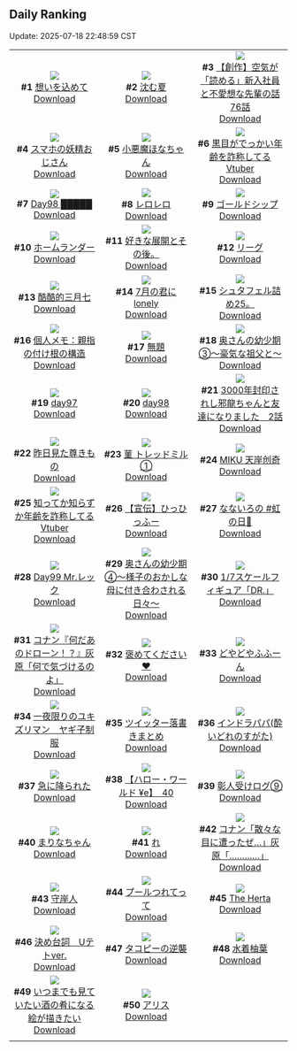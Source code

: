 ## Daily Ranking
Update: 2025-07-18 22:48:59 CST

|      |      |      |
| :----: | :----: | :----: |
| ![](https://i.pixiv.re/c/240x480/img-master/img/2025/07/16/00/00/15/132740037_p0_master1200.jpg)<br>**#1** [想いを込めて](https://www.pixiv.net/artworks/132740037)<br>[Download](https://i.pixiv.re/img-original/img/2025/07/16/00/00/15/132740037_p0.jpg) | ![](https://i.pixiv.re/c/240x480/img-master/img/2025/07/16/20/07/13/132766412_p0_master1200.jpg)<br>**#2** [沈む夏](https://www.pixiv.net/artworks/132766412)<br>[Download](https://i.pixiv.re/img-original/img/2025/07/16/20/07/13/132766412_p0.jpg) | ![](https://i.pixiv.re/c/240x480/img-master/img/2025/07/17/19/56/07/132800816_p0_master1200.jpg)<br>**#3** [【創作】空気が「読める」新入社員と不愛想な先輩の話76話](https://www.pixiv.net/artworks/132800816)<br>[Download](https://i.pixiv.re/img-original/img/2025/07/17/19/56/07/132800816_p0.jpg) |
| ![](https://i.pixiv.re/c/240x480/img-master/img/2025/07/16/02/38/19/132745251_p0_master1200.jpg)<br>**#4** [スマホの妖精おじさん](https://www.pixiv.net/artworks/132745251)<br>[Download](https://i.pixiv.re/img-original/img/2025/07/16/02/38/19/132745251_p0.jpg) | ![](https://i.pixiv.re/c/240x480/img-master/img/2025/07/17/17/35/13/132796373_p0_master1200.jpg)<br>**#5** [小悪魔ほなちゃん](https://www.pixiv.net/artworks/132796373)<br>[Download](https://i.pixiv.re/img-original/img/2025/07/17/17/35/13/132796373_p0.jpg) | ![](https://i.pixiv.re/c/240x480/img-master/img/2025/07/16/21/37/24/132770116_p0_master1200.jpg)<br>**#6** [黒目がでっかい年齢を詐称してるVtuber](https://www.pixiv.net/artworks/132770116)<br>[Download](https://i.pixiv.re/img-original/img/2025/07/16/21/37/24/132770116_p0.jpg) |
| ![](https://i.pixiv.re/c/240x480/img-master/img/2025/07/16/00/00/05/132739955_p0_master1200.jpg)<br>**#7** [Day98 █████](https://www.pixiv.net/artworks/132739955)<br>[Download](https://i.pixiv.re/img-original/img/2025/07/16/00/00/05/132739955_p0.jpg) | ![](https://i.pixiv.re/c/240x480/img-master/img/2025/07/17/00/00/04/132776215_p0_master1200.jpg)<br>**#8** [レロレロ](https://www.pixiv.net/artworks/132776215)<br>[Download](https://i.pixiv.re/img-original/img/2025/07/17/00/00/04/132776215_p0.png) | ![](https://i.pixiv.re/c/240x480/img-master/img/2025/07/16/00/00/05/132739959_p0_master1200.jpg)<br>**#9** [ゴールドシップ](https://www.pixiv.net/artworks/132739959)<br>[Download](https://i.pixiv.re/img-original/img/2025/07/16/00/00/05/132739959_p0.png) |
| ![](https://i.pixiv.re/c/240x480/img-master/img/2025/07/16/00/00/22/132740098_p0_master1200.jpg)<br>**#10** [ホームランダー](https://www.pixiv.net/artworks/132740098)<br>[Download](https://i.pixiv.re/img-original/img/2025/07/16/00/00/22/132740098_p0.jpg) | ![](https://i.pixiv.re/c/240x480/img-master/img/2025/07/17/22/08/05/132806224_p0_master1200.jpg)<br>**#11** [好きな展開とその後。](https://www.pixiv.net/artworks/132806224)<br>[Download](https://i.pixiv.re/img-original/img/2025/07/17/22/08/05/132806224_p0.jpg) | ![](https://i.pixiv.re/c/240x480/img-master/img/2025/07/16/19/57/24/132765791_p0_master1200.jpg)<br>**#12** [リーグ](https://www.pixiv.net/artworks/132765791)<br>[Download](https://i.pixiv.re/img-original/img/2025/07/16/19/57/24/132765791_p0.png) |
| ![](https://i.pixiv.re/c/240x480/img-master/img/2025/07/17/02/01/11/132780553_p0_master1200.jpg)<br>**#13** [酷酷的三月七](https://www.pixiv.net/artworks/132780553)<br>[Download](https://i.pixiv.re/img-original/img/2025/07/17/02/01/11/132780553_p0.jpg) | ![](https://i.pixiv.re/c/240x480/img-master/img/2025/07/16/02/26/45/132745013_p0_master1200.jpg)<br>**#14** [7月の君にlonely](https://www.pixiv.net/artworks/132745013)<br>[Download](https://i.pixiv.re/img-original/img/2025/07/16/02/26/45/132745013_p0.png) | ![](https://i.pixiv.re/c/240x480/img-master/img/2025/07/17/22/29/08/132807059_p0_master1200.jpg)<br>**#15** [シュタフェル詰め25。](https://www.pixiv.net/artworks/132807059)<br>[Download](https://i.pixiv.re/img-original/img/2025/07/17/22/29/08/132807059_p0.png) |
| ![](https://i.pixiv.re/c/240x480/img-master/img/2025/07/17/06/00/04/132783993_p0_master1200.jpg)<br>**#16** [個人メモ：親指の付け根の構造](https://www.pixiv.net/artworks/132783993)<br>[Download](https://i.pixiv.re/img-original/img/2025/07/17/06/00/04/132783993_p0.jpg) | ![](https://i.pixiv.re/c/240x480/img-master/img/2025/07/16/00/00/11/132740009_p0_master1200.jpg)<br>**#17** [無題](https://www.pixiv.net/artworks/132740009)<br>[Download](https://i.pixiv.re/img-original/img/2025/07/16/00/00/11/132740009_p0.jpg) | ![](https://i.pixiv.re/c/240x480/img-master/img/2025/07/16/00/00/29/132740137_p0_master1200.jpg)<br>**#18** [奥さんの幼少期③〜豪気な祖父と〜](https://www.pixiv.net/artworks/132740137)<br>[Download](https://i.pixiv.re/img-original/img/2025/07/16/00/00/29/132740137_p0.jpg) |
| ![](https://i.pixiv.re/c/240x480/img-master/img/2025/07/16/02/07/54/132744645_p0_master1200.jpg)<br>**#19** [day97](https://www.pixiv.net/artworks/132744645)<br>[Download](https://i.pixiv.re/img-original/img/2025/07/16/02/07/54/132744645_p0.jpg) | ![](https://i.pixiv.re/c/240x480/img-master/img/2025/07/16/02/20/32/132744904_p0_master1200.jpg)<br>**#20** [day98](https://www.pixiv.net/artworks/132744904)<br>[Download](https://i.pixiv.re/img-original/img/2025/07/16/02/20/32/132744904_p0.jpg) | ![](https://i.pixiv.re/c/240x480/img-master/img/2025/07/17/00/01/23/132776567_p0_master1200.jpg)<br>**#21** [3000年封印されし邪龍ちゃんと友達になりました　2話](https://www.pixiv.net/artworks/132776567)<br>[Download](https://i.pixiv.re/img-original/img/2025/07/17/00/01/23/132776567_p0.jpg) |
| ![](https://i.pixiv.re/c/240x480/img-master/img/2025/07/16/23/10/13/132774155_p0_master1200.jpg)<br>**#22** [昨日見た尊きもの](https://www.pixiv.net/artworks/132774155)<br>[Download](https://i.pixiv.re/img-original/img/2025/07/16/23/10/13/132774155_p0.jpg) | ![](https://i.pixiv.re/c/240x480/img-master/img/2025/07/17/22/33/57/132774674_p0_master1200.jpg)<br>**#23** [菫 トレッドミル ①](https://www.pixiv.net/artworks/132774674)<br>[Download](https://i.pixiv.re/img-original/img/2025/07/17/22/33/57/132774674_p0.png) | ![](https://i.pixiv.re/c/240x480/img-master/img/2025/07/17/00/06/33/132776882_p0_master1200.jpg)<br>**#24** [MIKU 天岸创奇](https://www.pixiv.net/artworks/132776882)<br>[Download](https://i.pixiv.re/img-original/img/2025/07/17/00/06/33/132776882_p0.jpg) |
| ![](https://i.pixiv.re/c/240x480/img-master/img/2025/07/17/21/02/40/132803614_p0_master1200.jpg)<br>**#25** [知ってか知らずか年齢を詐称してるVtuber](https://www.pixiv.net/artworks/132803614)<br>[Download](https://i.pixiv.re/img-original/img/2025/07/17/21/02/40/132803614_p0.png) | ![](https://i.pixiv.re/c/240x480/img-master/img/2025/07/17/13/21/06/132791400_p0_master1200.jpg)<br>**#26** [【宣伝】ひっひっふー](https://www.pixiv.net/artworks/132791400)<br>[Download](https://i.pixiv.re/img-original/img/2025/07/17/13/21/06/132791400_p0.png) | ![](https://i.pixiv.re/c/240x480/img-master/img/2025/07/16/21/46/33/132770465_p0_master1200.jpg)<br>**#27** [なないろの #虹の日🌈](https://www.pixiv.net/artworks/132770465)<br>[Download](https://i.pixiv.re/img-original/img/2025/07/16/21/46/33/132770465_p0.jpg) |
| ![](https://i.pixiv.re/c/240x480/img-master/img/2025/07/17/00/00/05/132776220_p0_master1200.jpg)<br>**#28** [Day99 Mr.レック](https://www.pixiv.net/artworks/132776220)<br>[Download](https://i.pixiv.re/img-original/img/2025/07/17/00/00/05/132776220_p0.jpg) | ![](https://i.pixiv.re/c/240x480/img-master/img/2025/07/16/16/16/46/132759214_p0_master1200.jpg)<br>**#29** [奥さんの幼少期④～様子のおかしな母に付き合わされる日々～](https://www.pixiv.net/artworks/132759214)<br>[Download](https://i.pixiv.re/img-original/img/2025/07/16/16/16/46/132759214_p0.jpg) | ![](https://i.pixiv.re/c/240x480/img-master/img/2025/07/17/00/30/12/132777854_p0_master1200.jpg)<br>**#30** [1/7スケールフィギュア「DR.」](https://www.pixiv.net/artworks/132777854)<br>[Download](https://i.pixiv.re/img-original/img/2025/07/17/00/30/12/132777854_p0.jpg) |
| ![](https://i.pixiv.re/c/240x480/img-master/img/2025/07/16/18/41/13/132763190_p0_master1200.jpg)<br>**#31** [コナン『何だあのドローン！？』灰原「何で気づけるのよ」](https://www.pixiv.net/artworks/132763190)<br>[Download](https://i.pixiv.re/img-original/img/2025/07/16/18/41/13/132763190_p0.jpg) | ![](https://i.pixiv.re/c/240x480/img-master/img/2025/07/16/00/16/03/132741062_p0_master1200.jpg)<br>**#32** [褒めてください❤️](https://www.pixiv.net/artworks/132741062)<br>[Download](https://i.pixiv.re/img-original/img/2025/07/16/00/16/03/132741062_p0.jpg) | ![](https://i.pixiv.re/c/240x480/img-master/img/2025/07/17/00/00/12/132776269_p0_master1200.jpg)<br>**#33** [どやどやふふーん](https://www.pixiv.net/artworks/132776269)<br>[Download](https://i.pixiv.re/img-original/img/2025/07/17/00/00/12/132776269_p0.png) |
| ![](https://i.pixiv.re/c/240x480/img-master/img/2025/07/16/15/32/01/132758262_p0_master1200.jpg)<br>**#34** [一夜限りのユキズリマン　ヤギ子制服](https://www.pixiv.net/artworks/132758262)<br>[Download](https://i.pixiv.re/img-original/img/2025/07/16/15/32/01/132758262_p0.png) | ![](https://i.pixiv.re/c/240x480/img-master/img/2025/07/16/16/28/18/132759418_p0_master1200.jpg)<br>**#35** [ツイッター落書きまとめ](https://www.pixiv.net/artworks/132759418)<br>[Download](https://i.pixiv.re/img-original/img/2025/07/16/16/28/18/132759418_p0.jpg) | ![](https://i.pixiv.re/c/240x480/img-master/img/2025/07/16/20/58/14/132768298_p0_master1200.jpg)<br>**#36** [インドラパパ(酔いどれのすがた)](https://www.pixiv.net/artworks/132768298)<br>[Download](https://i.pixiv.re/img-original/img/2025/07/16/20/58/14/132768298_p0.jpg) |
| ![](https://i.pixiv.re/c/240x480/img-master/img/2025/07/17/00/00/05/132776217_p0_master1200.jpg)<br>**#37** [急に降られた](https://www.pixiv.net/artworks/132776217)<br>[Download](https://i.pixiv.re/img-original/img/2025/07/17/00/00/05/132776217_p0.jpg) | ![](https://i.pixiv.re/c/240x480/img-master/img/2025/07/17/01/03/08/132779072_p0_master1200.jpg)<br>**#38** [【ハロー・ワールド ¥e】　40](https://www.pixiv.net/artworks/132779072)<br>[Download](https://i.pixiv.re/img-original/img/2025/07/17/01/03/08/132779072_p0.jpg) | ![](https://i.pixiv.re/c/240x480/img-master/img/2025/07/17/22/47/13/132807765_p0_master1200.jpg)<br>**#39** [彰人受けログ⑨](https://www.pixiv.net/artworks/132807765)<br>[Download](https://i.pixiv.re/img-original/img/2025/07/17/22/47/13/132807765_p0.jpg) |
| ![](https://i.pixiv.re/c/240x480/img-master/img/2025/07/16/17/03/37/132760287_p0_master1200.jpg)<br>**#40** [まりなちゃん](https://www.pixiv.net/artworks/132760287)<br>[Download](https://i.pixiv.re/img-original/img/2025/07/16/17/03/37/132760287_p0.png) | ![](https://i.pixiv.re/c/240x480/img-master/img/2025/07/17/04/30/01/132782813_p0_master1200.jpg)<br>**#41** [れ](https://www.pixiv.net/artworks/132782813)<br>[Download](https://i.pixiv.re/img-original/img/2025/07/17/04/30/01/132782813_p0.jpg) | ![](https://i.pixiv.re/c/240x480/img-master/img/2025/07/17/18/45/56/132798516_p0_master1200.jpg)<br>**#42** [コナン「散々な目に遭ったぜ…」灰原「…………」](https://www.pixiv.net/artworks/132798516)<br>[Download](https://i.pixiv.re/img-original/img/2025/07/17/18/45/56/132798516_p0.jpg) |
| ![](https://i.pixiv.re/c/240x480/img-master/img/2025/07/17/18/00/10/132797019_p0_master1200.jpg)<br>**#43** [守岸人](https://www.pixiv.net/artworks/132797019)<br>[Download](https://i.pixiv.re/img-original/img/2025/07/17/18/00/10/132797019_p0.jpg) | ![](https://i.pixiv.re/c/240x480/img-master/img/2025/07/17/00/00/15/132776307_p0_master1200.jpg)<br>**#44** [プールつれてって](https://www.pixiv.net/artworks/132776307)<br>[Download](https://i.pixiv.re/img-original/img/2025/07/17/00/00/15/132776307_p0.png) | ![](https://i.pixiv.re/c/240x480/img-master/img/2025/07/16/20/00/37/132766052_p0_master1200.jpg)<br>**#45** [The Herta](https://www.pixiv.net/artworks/132766052)<br>[Download](https://i.pixiv.re/img-original/img/2025/07/16/20/00/37/132766052_p0.jpg) |
| ![](https://i.pixiv.re/c/240x480/img-master/img/2025/07/16/18/01/58/132762017_p0_master1200.jpg)<br>**#46** [決め台詞　Uテトver.](https://www.pixiv.net/artworks/132762017)<br>[Download](https://i.pixiv.re/img-original/img/2025/07/16/18/01/58/132762017_p0.jpg) | ![](https://i.pixiv.re/c/240x480/img-master/img/2025/07/16/00/00/20/132740079_p0_master1200.jpg)<br>**#47** [タコピーの逆襲](https://www.pixiv.net/artworks/132740079)<br>[Download](https://i.pixiv.re/img-original/img/2025/07/16/00/00/20/132740079_p0.png) | ![](https://i.pixiv.re/c/240x480/img-master/img/2025/07/16/00/02/45/132740451_p0_master1200.jpg)<br>**#48** [水着柚葉](https://www.pixiv.net/artworks/132740451)<br>[Download](https://i.pixiv.re/img-original/img/2025/07/16/00/02/45/132740451_p0.jpg) |
| ![](https://i.pixiv.re/c/240x480/img-master/img/2025/07/16/16/00/24/132758890_p0_master1200.jpg)<br>**#49** [いつまでも見ていたい酒の肴になる絵が描きたい](https://www.pixiv.net/artworks/132758890)<br>[Download](https://i.pixiv.re/img-original/img/2025/07/16/16/00/24/132758890_p0.jpg) | ![](https://i.pixiv.re/c/240x480/img-master/img/2025/07/16/07/16/13/132749189_p0_master1200.jpg)<br>**#50** [アリス](https://www.pixiv.net/artworks/132749189)<br>[Download](https://i.pixiv.re/img-original/img/2025/07/16/07/16/13/132749189_p0.jpg) |
|      |
